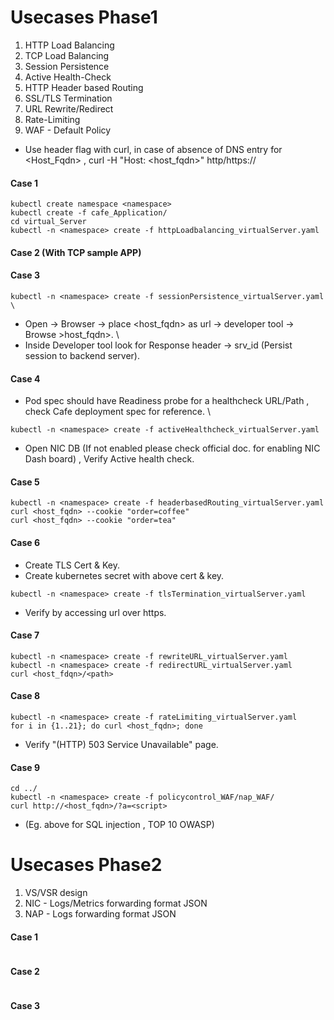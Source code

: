 # Usecases Phase1

1. HTTP Load Balancing 
2. TCP Load Balancing 
3. Session Persistence 
4. Active Health-Check
5. HTTP Header based Routing 
6. SSL/TLS Termination
7. URL Rewrite/Redirect
8. Rate-Limiting
9. WAF - Default Policy 

* Use header flag with curl, in case of absence of DNS entry for <Host_Fqdn> , curl -H "Host: <host_fqdn>" http/https://<NIC-IP>


#### Case 1 
```
kubectl create namespace <namespace>  
kubectl create -f cafe_Application/  
cd virtual_Server 
kubectl -n <namespace> create -f httpLoadbalancing_virtualServer.yaml 
```
 
#### Case 2 (With TCP sample APP)


#### Case 3
```
kubectl -n <namespace> create -f sessionPersistence_virtualServer.yaml \
```
* Open -> Browser -> place <host_fqdn> as url -> developer tool -> Browse >host_fqdn>. \
* Inside Developer tool look for Response header -> srv_id (Persist session to backend server). 

#### Case 4 
* Pod spec should have Readiness probe for a healthcheck URL/Path , check Cafe deployment spec for reference. \
```
kubectl -n <namespace> create -f activeHealthcheck_virtualServer.yaml
```
* Open NIC DB (If not enabled please check official doc. for enabling NIC Dash board) , Verify Active health check.
#### Case 5
```
kubectl -n <namespace> create -f headerbasedRouting_virtualServer.yaml 
curl <host_fqdn> --cookie "order=coffee" 
curl <host_fqdn> --cookie "order=tea"
```
#### Case 6
* Create TLS Cert & Key. 
* Create kubernetes secret with above cert & key. 
```
kubectl -n <namespace> create -f tlsTermination_virtualServer.yaml
```
* Verify by accessing url over https. 
 
#### Case 7
```
kubectl -n <namespace> create -f rewriteURL_virtualServer.yaml 
kubectl -n <namespace> create -f redirectURL_virtualServer.yaml 
curl <host_fdqn>/<path>
```
#### Case 8
```
kubectl -n <namespace> create -f rateLimiting_virtualServer.yaml 
for i in {1..21}; do curl <host_fqdn>; done 
```
* Verify "(HTTP) 503 Service Unavailable" page.
 
#### Case 9
```
cd ../ 
kubectl -n <namespace> create -f policycontrol_WAF/nap_WAF/
curl http://<host_fqdn>/?a=<script> 
```
* (Eg. above for SQL injection , TOP 10 OWASP)


# Usecases Phase2
1. VS/VSR design 
2. NIC - Logs/Metrics forwarding format JSON 
3. NAP - Logs forwarding format JSON
#### Case 1 
```

```
#### Case 2
```

```
#### Case 3 
```

```
